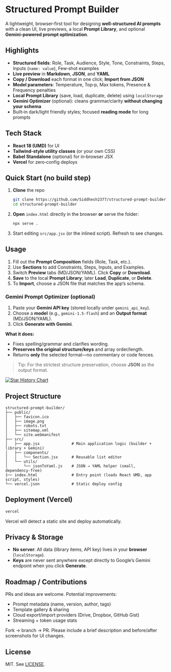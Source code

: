 # Structured Prompt Builder

A lightweight, browser‑first tool for designing **well‑structured AI prompts** with a clean UI, live previews, a local **Prompt Library**, and optional **Gemini‑powered prompt optimization**.

## Highlights

* **Structured fields**: Role, Task, Audience, Style, Tone, Constraints, Steps, Inputs (`name: value`), Few‑shot examples
* **Live preview** in **Markdown**, **JSON**, and **YAML**
* **Copy / Download** each format in one click; **Import from JSON**
* **Model parameters**: Temperature, Top‑p, Max tokens, Presence & Frequency penalties
* **Local Prompt Library** (save, load, duplicate, delete) using `localStorage`
* **Gemini Optimizer** (optional): cleans grammar/clarity **without changing your schema**
* Built‑in dark/light friendly styles; focused **reading mode** for long prompts

## Tech Stack

* **React 18 (UMD)** for UI
* **Tailwind‑style utility classes** (or your own CSS)
* **Babel Standalone** (optional) for in‑browser JSX
* **Vercel** for zero‑config deploys

## Quick Start (no build step)

1. **Clone** the repo

   ```bash
   git clone https://github.com/Siddhesh2377/structured-prompt-builder.git
   cd structured-prompt-builder
   ```
2. **Open** `index.html` directly in the browser **or** serve the folder:

   ```bash
   npx serve .
   ```
3. Start editing `src/app.jsx` (or the inlined script). Refresh to see changes.

## Usage

1. Fill out the **Prompt Composition** fields (Role, Task, etc.).
2. Use **Sections** to add Constraints, Steps, Inputs, and Examples.
3. Switch **Preview** tabs (MD/JSON/YAML). Click **Copy** or **Download**.
4. **Save** to the local **Prompt Library**; later **Load**, **Duplicate**, or **Delete**.
5. To **Import**, choose a JSON file that matches the app’s schema.

### Gemini Prompt Optimizer (optional)

1. Paste your **Gemini API key** (stored locally under `gemini_api_key`).
2. Choose a **model** (e.g., `gemini-1.5-flash`) and an **Output format** (MD/JSON/YAML).
3. Click **Generate with Gemini**.

**What it does:**

* Fixes spelling/grammar and clarifies wording.
* **Preserves the original structure/keys** and array order/length.
* Returns **only** the selected format—no commentary or code fences.

> Tip: For the strictest structure preservation, choose **JSON** as the output format.

[![Star History Chart](https://api.star-history.com/svg?repos=Siddhesh2377/structured-prompt-builder&type=Date)](https://star-history.com/Siddhesh2377/structured-prompt-builder)

## Project Structure

```
structured-prompt-builder/
├── public/
│   ├── favicon.ico
│   ├── image.png
│   ├── robots.txt
│   ├── sitemap.xml
│   └── site.webmanifest
├── src/
│   ├── app.jsx              # Main application logic (builder + library + Gemini)
│   ├── components/
│   │   └── Section.jsx      # Reusable list editor
│   └── utils/
│       └── jsonToYaml.js    # JSON → YAML helper (small, dependency‑free)
├── index.html               # Entry point (loads React UMD, app script, styles)
└── vercel.json              # Static deploy config
```

## Deployment (Vercel)

```bash
vercel
```

Vercel will detect a static site and deploy automatically.

## Privacy & Storage

* **No server**: All data (library items, API key) lives in your **browser** (`localStorage`).
* **Keys** are never sent anywhere except directly to Google’s Gemini endpoint when you click **Generate**.

## Roadmap / Contributions

PRs and ideas are welcome. Potential improvements:

* Prompt metadata (name, version, author, tags)
* Template gallery & sharing
* Cloud export/import providers (Drive, Dropbox, GitHub Gist)
* Streaming + token usage stats

Fork → branch → PR. Please include a brief description and before/after screenshots for UI changes.

## License

MIT. See [LICENSE](LICENSE).

